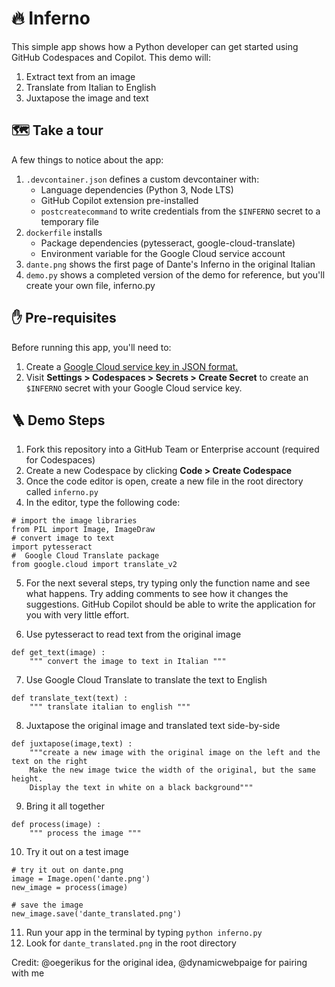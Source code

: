 # 🔥 Inferno

This simple app shows how a Python developer can get started using GitHub Codespaces and Copilot. This demo will:

1. Extract text from an image
2. Translate from Italian to English
3. Juxtapose the image and text

## 🗺 Take a tour
A few things to notice about the app:

1. `.devcontainer.json` defines a custom devcontainer with:
    * Language dependencies (Python 3, Node LTS)
    * GitHub Copilot extension pre-installed
    * `postcreatecommand` to write credentials from the `$INFERNO` secret to a temporary file
2. `dockerfile` installs
    * Package dependencies (pytesseract, google-cloud-translate)
    * Environment variable for the Google Cloud service account
3. `dante.png` shows the first page of Dante's Inferno in the original Italian 
4. `demo.py` shows a completed version of the demo for reference, but you'll create your own file, inferno.py

## ✋ Pre-requisites
Before running this app, you'll need to:

1. Create a [Google Cloud service key in JSON format.](https://cloud.google.com/docs/authentication/production#cloud-console)
2. Visit **Settings > Codespaces > Secrets > Create Secret** to create an `$INFERNO` secret with your Google Cloud service key.

## 🪜 Demo Steps

1. Fork this repository into a GitHub Team or Enterprise account (required for Codespaces)
2. Create a new Codespace by clicking **Code > Create Codespace**
3. Once the code editor is open, create a new file in the root directory called `inferno.py`
4. In the editor, type the following code:
```
# import the image libraries
from PIL import Image, ImageDraw
# convert image to text
import pytesseract
#  Google Cloud Translate package
from google.cloud import translate_v2
```

5. For the next several steps, try typing only the function name and see what happens. Try adding comments to see how it changes the suggestions. GitHub Copilot should be able to write the application for you with very little effort.

6. Use pytesseract to read text from the original image
```
def get_text(image) :
    """ convert the image to text in Italian """
```

7. Use Google Cloud Translate to translate the text to English
```
def translate_text(text) :
    """ translate italian to english """
```

8. Juxtapose the original image and translated text side-by-side
```
def juxtapose(image,text) :
    """create a new image with the original image on the left and the text on the right
    Make the new image twice the width of the original, but the same height.
    Display the text in white on a black background"""
```

9. Bring it all together
```
def process(image) :
    """ process the image """
```

10. Try it out on a test image
```
# try it out on dante.png
image = Image.open('dante.png')
new_image = process(image)

# save the image
new_image.save('dante_translated.png')

```

11. Run your app in the terminal by typing `python inferno.py`
12. Look for `dante_translated.png` in the root directory

Credit: @oegerikus for the original idea, @dynamicwebpaige for pairing with me